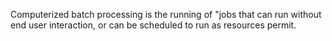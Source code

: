 Computerized batch processing is the running of "jobs that can run without end user interaction, or can be scheduled to run as resources permit.
